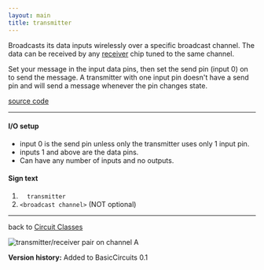 ```yaml
---
layout: main
title: transmitter
---
```


Broadcasts its data inputs wirelessly over a specific broadcast channel. The data can be received by any [receiver](Receiver) chip tuned to the same channel.

Set your message in the input data pins, then set the send pin (input 0) on to send the message.
A transmitter with one input pin doesn't have a send pin and will send a message whenever the pin changes state.

[source code](https://github.com/eisental/BasicCircuits/blob/master/src/main/java/org/tal/basiccircuits/transmitter.java)

* * *


#### I/O setup 
* input 0 is the send pin unless only the transmitter uses only 1 input pin.
* inputs 1 and above are the data pins.
* Can have any number of inputs and no outputs.

#### Sign text
1. `   transmitter   `
2. ` <broadcast channel> ` (NOT optional)
***
back to [Circuit Classes](Home)

![transmitter/receiver pair on channel A](/RedstoneChips/images/transmitterreceiver.png "transmitter/receiver pair on channel A")

__Version history:__ Added to BasicCircuits 0.1